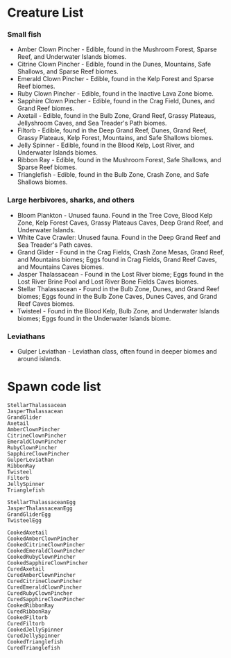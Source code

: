 # Creature List

### Small fish
- Amber Clown Pincher - Edible, found in the Mushroom Forest, Sparse Reef, and Underwater Islands biomes.
- Citrine Clown Pincher - Edible, found in the Dunes, Mountains, Safe Shallows, and Sparse Reef biomes.
- Emerald Clown Pincher - Edible, found in the Kelp Forest and Sparse Reef biomes.
- Ruby Clown Pincher - Edible, found in the Inactive Lava Zone biome.
- Sapphire Clown Pincher - Edible, found in the Crag Field, Dunes, and Grand Reef biomes.
- Axetail - Edible, found in the Bulb Zone, Grand Reef, Grassy Plateaus, Jellyshroom Caves, and Sea Treader's Path biomes.
- Filtorb - Edible, found in the Deep Grand Reef, Dunes, Grand Reef, Grassy Plateaus, Kelp Forest, Mountains, and Safe Shallows biomes.
- Jelly Spinner - Edible, found in the Blood Kelp, Lost River, and Underwater Islands biomes.
- Ribbon Ray - Edible, found in the Mushroom Forest, Safe Shallows, and Sparse Reef biomes.
- Trianglefish - Edible, found in the Bulb Zone, Crash Zone, and Safe Shallows biomes.
### Large herbivores, sharks, and others
- Bloom Plankton - Unused fauna. Found in the Tree Cove, Blood Kelp Zone, Kelp Forest Caves, Grassy Plateaus Caves, Deep Grand Reef, and Underwater Islands.
- White Cave Crawler: Unused fauna. Found in the Deep Grand Reef and Sea Treader's Path caves.
- Grand Glider - Found in the Crag Fields, Crash Zone Mesas, Grand Reef, and Mountains biomes; Eggs found in Crag Fields, Grand Reef Caves, and Mountains Caves biomes.
- Jasper Thalassacean - Found in the Lost River biome; Eggs found in the Lost River Brine Pool and Lost River Bone Fields Caves biomes.
- Stellar Thalassacean - Found in the Bulb Zone, Dunes, and Grand Reef biomes; Eggs found in the Bulb Zone Caves, Dunes Caves, and Grand Reef Caves biomes.
- Twisteel - Found in the Blood Kelp, Bulb Zone, and Underwater Islands biomes; Eggs found in the Underwater Islands biome.
### Leviathans
- Gulper Leviathan - Leviathan class, often found in deeper biomes and around islands.

# Spawn code list

```
StellarThalassacean
JasperThalassacean
GrandGlider
Axetail
AmberClownPincher
CitrineClownPincher
EmeraldClownPincher
RubyClownPincher
SapphireClownPincher
GulperLeviathan
RibbonRay
Twisteel
Filtorb
JellySpinner
Trianglefish

StellarThalassaceanEgg
JasperThalassaceanEgg
GrandGliderEgg
TwisteelEgg

CookedAxetail
CookedAmberClownPincher
CookedCitrineClownPincher
CookedEmeraldClownPincher
CookedRubyClownPincher
CookedSapphireClownPincher
CuredAxetail
CuredAmberClownPincher
CuredCitrineClownPincher
CuredEmeraldClownPincher
CuredRubyClownPincher
CuredSapphireClownPincher
CookedRibbonRay
CuredRibbonRay
CookedFiltorb
CuredFiltorb
CookedJellySpinner
CuredJellySpinner
CookedTrianglefish
CuredTrianglefish
```
